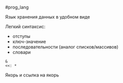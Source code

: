 #prog_lang

Язык хранения данных в удобном виде

Легкий синтаксис:
- отступы
- ключ-значение
- последовательности (аналог списков/массивов)
- словари

```
&
<<: *
```
Якорь и ссылка на якорь